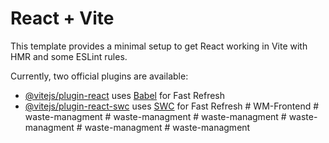 # React + Vite

This template provides a minimal setup to get React working in Vite with HMR and some ESLint rules.

Currently, two official plugins are available:

- [@vitejs/plugin-react](https://github.com/vitejs/vite-plugin-react/blob/main/packages/plugin-react/README.md) uses [Babel](https://babeljs.io/) for Fast Refresh
- [@vitejs/plugin-react-swc](https://github.com/vitejs/vite-plugin-react-swc) uses [SWC](https://swc.rs/) for Fast Refresh
#   W M - F r o n t e n d  
 #   w a s t e - m a n a g m e n t  
 #   w a s t e - m a n a g m e n t  
 #   w a s t e - m a n a g m e n t  
 #   w a s t e - m a n a g m e n t  
 #   w a s t e - m a n a g m e n t  
 #   w a s t e - m a n a g m e n t  
 